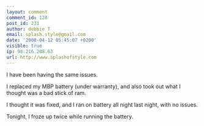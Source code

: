 ```yaml
---
layout: comment
comment_id: 128
post_id: 231
author: debbie T
email: splash.style@gmail.com
date: '2008-04-12 05:45:07 +0200'
visible: true
ip: 98.216.208.63
url: http://www.splashofstyle.com
---
```

I have been having the same issues. 

I replaced my MBP battery (under warranty), and also took out what I thought was a bad stick of ram. 

I thought it was fixed, and I ran on battery all night last night, with no issues.

Tonight, I froze up twice while running the battery.
